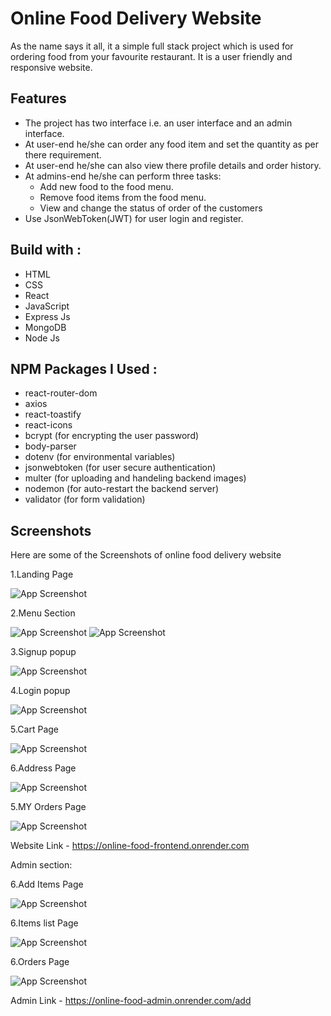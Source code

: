 
# Online Food Delivery Website

As the name says it all, it a simple full stack project which is used for ordering food from your favourite restaurant. It is a user friendly and responsive website.


## Features

- The project has two interface i.e. an user interface and an admin interface.
- At user-end he/she can order any food item and set the quantity as per there requirement.
- At user-end he/she can also view there profile details and order history.
- At admins-end he/she can perform three tasks:
    - Add new food to the food menu.
    - Remove food items from the food menu.
    - View and change the status of order of  the customers
- Use JsonWebToken(JWT) for user login and register.




## Build with :
 - HTML
 - CSS
 - React
 - JavaScript
 - Express Js
 - MongoDB
 - Node Js
## NPM Packages I Used :
- react-router-dom
- axios
- react-toastify
- react-icons
- bcrypt (for encrypting the user password)
- body-parser
- dotenv (for environmental variables)
- jsonwebtoken (for user secure authentication)
- multer (for uploading and handeling backend images)
- nodemon (for auto-restart the backend server)
- validator (for form validation)


## Screenshots
Here are some of the Screenshots of online food delivery website

1.Landing Page

![App Screenshot](./1assets/landing_page.png)

2.Menu Section

![App Screenshot](./1assets/menu_section.png)
![App Screenshot](./1assets/dishes_section.png)

3.Signup popup

![App Screenshot](./1assets/signup_popup.png)

4.Login popup

![App Screenshot](./1assets/login_popup.png)

5.Cart Page

![App Screenshot](./1assets/cart_page.png)

6.Address Page

![App Screenshot](./1assets/address_page.png)

5.MY Orders Page

![App Screenshot](./1assets/myorders_page.png)

Website Link - https://online-food-frontend.onrender.com

Admin section:

6.Add Items Page

![App Screenshot](./1assets/additems_page.png)

6.Items list Page

![App Screenshot](./1assets/itemslist_page.png)

6.Orders Page

![App Screenshot](./1assets/orders_page.png)

Admin Link - https://online-food-admin.onrender.com/add

